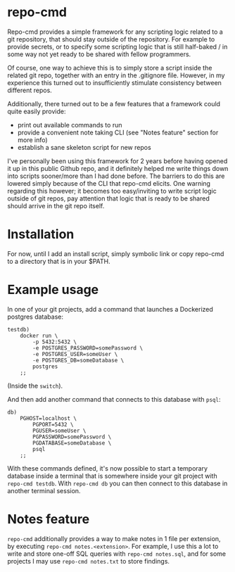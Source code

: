 # repo-cmd

Repo-cmd provides a simple framework for any scripting logic related to a git
repository, that should stay outside of the repository. For example to provide
secrets, or to specify some scripting logic that is still half-baked / in some
way not yet ready to be shared with fellow programmers.

Of course, one way to achieve this is to simply store a script inside the
related git repo, together with an entry in the .gitignore file. However, in
my experience this turned out to insufficiently stimulate consistency between
different repos.

Additionally, there turned out to be a few features that a framework could
quite easily provide:
- print out available commands to run
- provide a convenient note taking CLI (see "Notes feature" section for more info)
- establish a sane skeleton script for new repos

I've personally been using this framework for 2 years before having opened it
up in this public Github repo, and it definitely helped me write things down
into scripts sooner/more than I had done before. The barriers to do this are
lowered simply because of the CLI that repo-cmd elicits. One warning regarding
this however; it becomes too easy/inviting to write script logic outside of
git repos, pay attention that logic that is ready to be shared should arrive
in the git repo itself.

# Installation

For now, until I add an install script, simply symbolic link or copy repo-cmd
to a directory that is in your $PATH.

# Example usage

In one of your git projects, add a command that launches a Dockerized postgres
database:
```
testdb)
    docker run \
        -p 5432:5432 \
        -e POSTGRES_PASSWORD=somePassword \
        -e POSTGRES_USER=someUser \
        -e POSTGRES_DB=someDatabase \
        postgres
    ;;
```
(Inside the `switch`).

And then add another command that connects to this database with `psql`:
```
db)
    PGHOST=localhost \
        PGPORT=5432 \
        PGUSER=someUser \
        PGPASSWORD=somePassword \
        PGDATABASE=someDatabase \
        psql
    ;;
```

With these commands defined, it's now possible to start a temporary database
inside a terminal that is somewhere inside your git project with
`repo-cmd testdb`. With `repo-cmd db` you can then connect to this database in
another terminal session.

# Notes feature

`repo-cmd` additionally provides a way to make notes in 1 file per extension,
by executing `repo-cmd notes.<extension>`. For example, I use this a lot to
write and store one-off SQL queries with `repo-cmd notes.sql`, and for some
projects I may use `repo-cmd notes.txt` to store findings.
